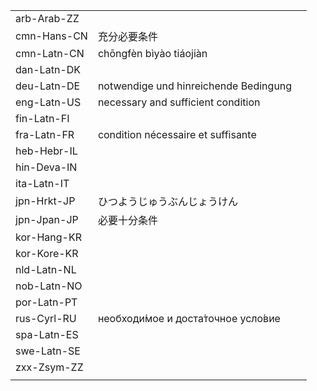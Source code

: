 | | | |
|-|-|-|
| arb-Arab-ZZ |  |  |
| cmn-Hans-CN | 充分必要条件 |  |
| cmn-Latn-CN | chōngfèn bìyào tiáojiàn |  |
| dan-Latn-DK |  |  |
| deu-Latn-DE | notwendige und hinreichende Bedingung |  |
| eng-Latn-US | necessary and sufficient condition |  |
| fin-Latn-FI |  |  |
| fra-Latn-FR | condition nécessaire et suffisante |  |
| heb-Hebr-IL |  |  |
| hin-Deva-IN |  |  |
| ita-Latn-IT |  |  |
| jpn-Hrkt-JP | ひつようじゅうぶんじょうけん |  |
| jpn-Jpan-JP | 必要十分条件 |  |
| kor-Hang-KR |  |  |
| kor-Kore-KR |  |  |
| nld-Latn-NL |  |  |
| nob-Latn-NO |  |  |
| por-Latn-PT |  |  |
| rus-Cyrl-RU | необходи́мое и доста́точное усло́вие |  |
| spa-Latn-ES |  |  |
| swe-Latn-SE |  |  |
| zxx-Zsym-ZZ |  |  |
|  |  |  |